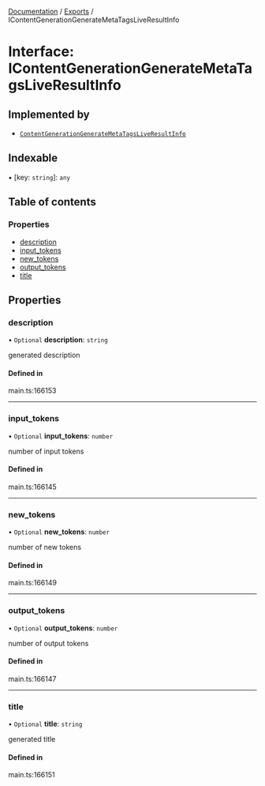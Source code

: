 [Documentation](../README.md) / [Exports](../modules.md) / IContentGenerationGenerateMetaTagsLiveResultInfo

# Interface: IContentGenerationGenerateMetaTagsLiveResultInfo

## Implemented by

- [`ContentGenerationGenerateMetaTagsLiveResultInfo`](../classes/ContentGenerationGenerateMetaTagsLiveResultInfo.md)

## Indexable

▪ [key: `string`]: `any`

## Table of contents

### Properties

- [description](IContentGenerationGenerateMetaTagsLiveResultInfo.md#description)
- [input\_tokens](IContentGenerationGenerateMetaTagsLiveResultInfo.md#input_tokens)
- [new\_tokens](IContentGenerationGenerateMetaTagsLiveResultInfo.md#new_tokens)
- [output\_tokens](IContentGenerationGenerateMetaTagsLiveResultInfo.md#output_tokens)
- [title](IContentGenerationGenerateMetaTagsLiveResultInfo.md#title)

## Properties

### description

• `Optional` **description**: `string`

generated description

#### Defined in

main.ts:166153

___

### input\_tokens

• `Optional` **input\_tokens**: `number`

number of input tokens

#### Defined in

main.ts:166145

___

### new\_tokens

• `Optional` **new\_tokens**: `number`

number of new tokens

#### Defined in

main.ts:166149

___

### output\_tokens

• `Optional` **output\_tokens**: `number`

number of output tokens

#### Defined in

main.ts:166147

___

### title

• `Optional` **title**: `string`

generated title

#### Defined in

main.ts:166151
